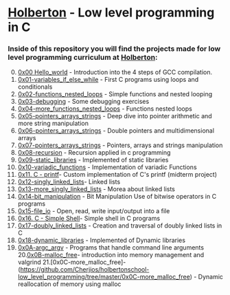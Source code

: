 # [Holberton](https://www.holbertonschool.com) - Low level programming in C

### Inside of this repository you will find the projects made for low level programming curriculum at [Holberton](https://www.holbertonschool.com):

0. [0x00 Hello_world](https://github.com/Cherjios/holbertonschool-low_level_programming/tree/master/0x00-hello_world) - Introduction into the 4 steps of GCC compilation.
1. [0x01-variables_if_else_while](https://github.com/Cherjios/holbertonschool-low_level_programming/tree/master/0x01-variables_if_else_while) - First C programs using loops and conditionals
2. [0x02-functions_nested_loops](https://github.com/Cherjios/holbertonschool-low_level_programming/tree/master/0x02-functions_nested_loops) - Simple functions and nested looping
3. [0x03-debugging](https://github.com/Cherjios/holbertonschool-low_level_programming/tree/master/0x03-debugging) - Some debugging exercises 
4. [0x04-more_functions_nested_loops](https://github.com/Cherjios/holbertonschool-low_level_programming/tree/master/0x04-more_functions_nested_loops) -  Functions nested loops 
5. [0x05-pointers_arrays_strings](https://github.com/Cherjios/holbertonschool-low_level_programming/tree/master/0x05-pointers_arrays_strings) - Deep dive into pointer arithmetic and more string manipulation
6. [0x06-pointers_arrays_strings](https://github.com/Cherjios/holbertonschool-low_level_programming/tree/master/0x06-pointers_arrays_strings) - Double pointers and multidimensional arrays
7. [0x07-pointers_arrays_strings](https://github.com/Cherjios/holbertonschool-low_level_programming/tree/master/0x07-pointers_arrays_strings) - Pointers, arrays and strings manipulation
8. [0x08-recursion](https://github.com/Cherjios/holbertonschool-low_level_programming/tree/master/0x08-recursion) - Recursion applied in c programming
9. [0x09-static_libraries](https://github.com/Cherjios/holbertonschool-low_level_programming/tree/master/0x09-static_libraries) - Implemented of static libraries
10. [0x10-variadic_functions](https://github.com/Cherjios/holbertonschool-low_level_programming/tree/master/0x10-variadic_functions) - Implementation of variadic Functions
11. [0x11. C - printf](https://github.com/Cherjios/printf)- Custom implementation of C's printf (midterm project)
12. [0x12-singly_linked_lists](0x12-singly_linked_lists)- Linked lists 
13. [0x13-more_singly_linked_lists](https://github.com/Cherjios/holbertonschool-low_level_programming/tree/master/0x13-more_singly_linked_lists) - Morea about linked lists 
14. [0x14-bit_manipulation](https://github.com/Cherjios/holbertonschool-low_level_programming/tree/master/0x14-bit_manipulation) - Bit Manipulation Use of bitwise operators in C programs
15. [0x15-file_io](https://github.com/Cherjios/holbertonschool-low_level_programming/tree/master/0x15-file_io) - Open, read, write input/output into a file
16. [0x16. C - Simple Shell](https://github.com/Cherjios/simple_shell)- Simple shell in C programs
17. [0x17-doubly_linked_lists](https://github.com/Cherjios/holbertonschool-low_level_programming/tree/master/0x17-doubly_linked_lists) - Creation and traversal of doubly linked lists in C
18. [0x18-dynamic_libraries](https://github.com/Cherjios/holbertonschool-low_level_programming/tree/master/0x18-dynamic_libraries) - Implemented of Dynamic libraries
19. [0x0A-argc_argv](https://github.com/Cherjios/holbertonschool-low_level_programming/tree/master/0x0A-argc_argv) - Programs that handle command line arguments
20.[0x0B-malloc_free](https://github.com/Cherjios/holbertonschool-low_level_programming/tree/master/0x0B-malloc_free)- introduction into memory management and valgrind
21.[0x0C-more_malloc_free]-(https://github.com/Cherjios/holbertonschool-low_level_programming/tree/master/0x0C-more_malloc_free) - Dynamic reallocation of memory using malloc
